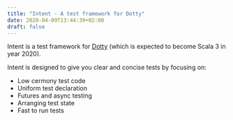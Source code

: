 ```yaml
---
title: "Intent - A test framework for Dotty"
date: 2020-04-09T13:44:39+02:00
draft: false    
---
```


Intent is a test framework for [Dotty](https://dotty.epfl.ch) (which is expected to become Scala 3 in year 2020).

Intent is designed to give you clear and concise tests by focusing on:

* Low cermony test code
* Uniform test declaration
* Futures and async testing
* Arranging test state
* Fast to run tests
